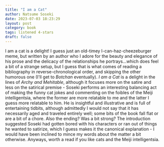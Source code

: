 ```yaml
---
title: "I am a Cat"
author: Natsume Soseki
date: 2023-07-03 18:23:29
layout: post
category: book
tags: listened 4-stars
draft: false
---
```


I am a cat is a delight! I guess just an old-timey I-can-haz-cheezeburger meme, but written by an author who I adore for the beauty and elegance of his prose and the delicacy of the relationships he portrays...which does feel a bit of a strange setup, but I guess that is what comes of reading a bibliography in reverse-chronological order, and skipping the other humorous one (I'll get to *Botchan* eventually). *I am a Cat* is a delight in the lines of _Archy and Mehitable_, although it focuses more on the satire and less on the satirical premise - Soseki performs an interesting balancing act of making the funny cat jokes and commenting on the foibles of the Meiji intelligentsia, where the former are more relatable to me and the latter I guess more relatable to him. He is insightful and illustrative and is full of entertaining tidbits, although admittedly I would not say that it has necessarily aged and traveled entirely well; some bits of the book fall flat or are a bit of a chore. Also the ending? Was a bit strong? The introduction suggested Soseki had gotten bored with his characters or ran out of things he wanted to satirize, which I guess makes it the canonical explanation - I would have been inclined to mince my words about the matter a bit otherwise. Anyways, worth a read if you like cats and the Meiji intelligentsia.
